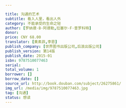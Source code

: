 ```yaml
---

title: 沟通的艺术
subtitle: 看入人里，看出人外
category: 不能承受的生命之轻
author: [罗纳德·B·阿德勒,拉塞尔·F·普罗科特]
donor: 
price: CNY 68.00
translator: [黄素菲,李恩]
publish_company: [世界图书出版公司,后浪出版公司]
publish_version: 第14版
publish_date: 2015-01
isbn: 9787510077463
serial: 
total_volume: 1
borrower: []
borrow_date: []
source_url: http://book.douban.com/subject/26275861/
img_url: /media/img/9787510077463.jpg
tag: [沟通]
status: 想读
---
```

